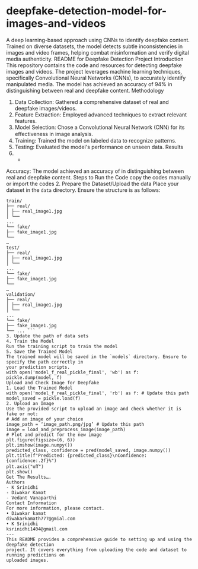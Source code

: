 # deepfake-detection-model-for-images-and-videos
A deep learning-based approach using CNNs to identify deepfake content. Trained on diverse datasets, the model detects subtle inconsistencies in images and video frames, helping combat misinformation and verify digital media authenticity.
README for Deepfake Detection Project
Introduction
This repository contains the code and resources for detecting deepfake images and videos. The
project leverages machine learning techniques, specifically Convolutional Neural Networks
(CNNs), to accurately identify manipulated media. The model has achieved an accuracy of 94% in
distinguishing between real and deepfake content.
Methodology
1. Data Collection: Gathered a comprehensive dataset of real and deepfake images/videos.
2. Feature Extraction: Employed advanced techniques to extract relevant features.
3. Model Selection: Chose a Convolutional Neural Network (CNN) for its eﬀectiveness in image
analysis.
4. Training: Trained the model on labeled data to recognize patterns.
5. Testing: Evaluated the model's performance on unseen data.
Results
1. -
Accuracy: The model achieved an accuracy of in distinguishing between real and deepfake
content.
Steps to Run the Code
copy the codes manually or import the codes
2. Prepare the Dataset/Upload the data
Place your dataset in the `data` directory. Ensure the structure is as follows:
```
train/
├── real/
│ ├── real_image1.jpg
│ └──
...
└── fake/
├── fake_image1.jpg
└──
…
test/
├── real/
│ ├── real_image1.jpg
│ └──
...
└── fake/
├── fake_image1.jpg
└──
…
validation/
├── real/
│ ├── real_image1.jpg
│ └──
...
└── fake/
├── fake_image1.jpg
└── ... ```
3. Update the path of data sets
4. Train the Model
Run the training script to train the model
5. Save the Trained Model
The trained model will be saved in the `models` directory. Ensure to specify the path correctly in
your prediction scripts.
with open('model_f_real_pickle_final', 'wb') as f:
pickle.dump(model, f)
Upload and Check Image for Deepfake
1. Load the Trained Model
with open('model_f_real_pickle_final', 'rb') as f: # Update this path
model_saved = pickle.load(f)
2. Upload an Image
Use the provided script to upload an image and check whether it is fake or not:
# Add an image of your choice
image_path = ‘image_path.png/jpg’ # Update this path
image = load_and_preprocess_image(image_path)
# Plot and predict for the new image
plt.figure(figsize=(6, 6))
plt.imshow(image.numpy())
predicted_class, confidence = pred(model_saved, image.numpy())
plt.title(f"Predicted: {predicted_class}\nConfidence: {confidence:.2f}%")
plt.axis("oﬀ")
plt.show()
Get The Results….
Authors
- K Srinidhi
- Diwakar Kamat
- Vedant Vanaparthi
Contact Information
For more information, please contact.
• Diwakar kamat
diwakarkamath777@gmial.com
• K Srinidhi
ksrinidhi1404@gmail.com
---
This README provides a comprehensive guide to setting up and using the deepfake detection
project. It covers everything from uploading the code and dataset to running predictions on
uploaded images.
